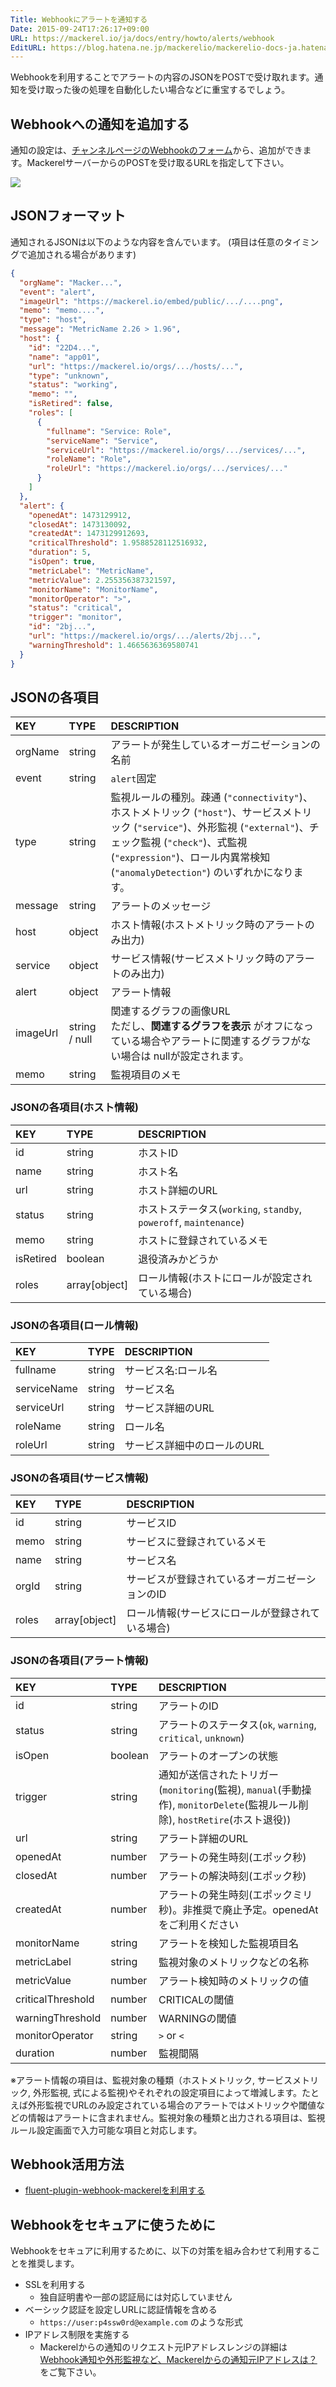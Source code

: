 ```yaml
---
Title: Webhookにアラートを通知する
Date: 2015-09-24T17:26:17+09:00
URL: https://mackerel.io/ja/docs/entry/howto/alerts/webhook
EditURL: https://blog.hatena.ne.jp/mackerelio/mackerelio-docs-ja.hatenablog.mackerel.io/atom/entry/6653458415122476525
---
```


Webhookを利用することでアラートの内容のJSONをPOSTで受け取れます。通知を受け取った後の処理を自動化したい場合などに重宝するでしょう。

## Webhookへの通知を追加する

通知の設定は、[チャンネルページのWebhookのフォーム](https://mackerel.io/my/channels/-/create#webhook)から、追加ができます。MackerelサーバーからのPOSTを受け取るURLを指定して下さい。

![](https://cdn-ak.f.st-hatena.com/images/fotolife/m/mackerelio/20150924/20150924174417.png)

## JSONフォーマット

通知されるJSONは以下のような内容を含んでいます。
(項目は任意のタイミングで追加される場合があります)

```json
{
  "orgName": "Macker...",
  "event": "alert",
  "imageUrl": "https://mackerel.io/embed/public/.../....png",
  "memo": "memo....",
  "type": "host",
  "message": "MetricName 2.26 > 1.96",
  "host": {
    "id": "22D4...",
    "name": "app01",
    "url": "https://mackerel.io/orgs/.../hosts/...",
    "type": "unknown",
    "status": "working",
    "memo": "",
    "isRetired": false,
    "roles": [
      {
        "fullname": "Service: Role",
        "serviceName": "Service",
        "serviceUrl": "https://mackerel.io/orgs/.../services/...",
        "roleName": "Role",
        "roleUrl": "https://mackerel.io/orgs/.../services/..."
      }
    ]
  },
  "alert": {
    "openedAt": 1473129912,
    "closedAt": 1473130092,
    "createdAt": 1473129912693, 
    "criticalThreshold": 1.9588528112516932, 
    "duration": 5, 
    "isOpen": true, 
    "metricLabel": "MetricName", 
    "metricValue": 2.255356387321597, 
    "monitorName": "MonitorName", 
    "monitorOperator": ">", 
    "status": "critical", 
    "trigger": "monitor", 
    "id": "2bj...",
    "url": "https://mackerel.io/orgs/.../alerts/2bj...",
    "warningThreshold": 1.4665636369580741
  }
}
```

## JSONの各項目

|KEY|TYPE|DESCRIPTION|
|:--|:--|:-|
|orgName|string|アラートが発生しているオーガニゼーションの名前|
|event|string|`alert`固定|
|type|string|監視ルールの種別。疎通 (`"connectivity"`)、ホストメトリック (`"host"`)、サービスメトリック (`"service"`)、外形監視 (`"external"`)、チェック監視 (`"check"`)、式監視 (`"expression"`)、ロール内異常検知 (`"anomalyDetection"`) のいずれかになります。|
|message|string|アラートのメッセージ|
|host|object|ホスト情報(ホストメトリック時のアラートのみ出力)|
|service|object|サービス情報(サービスメトリック時のアラートのみ出力)
|alert|object|アラート情報|
|imageUrl|string / null|関連するグラフの画像URL<br />ただし、**関連するグラフを表示** がオフになっている場合やアラートに関連するグラフがない場合は nullが設定されます。|
|memo|string|監視項目のメモ|

### JSONの各項目(ホスト情報)

|KEY|TYPE|DESCRIPTION|
|:--|:--|:-|
|id|string|ホストID|
|name|string|ホスト名|
|url|string|ホスト詳細のURL|
|status|string|ホストステータス(`working`, `standby`, `poweroff`, `maintenance`)|
|memo|string|ホストに登録されているメモ|
|isRetired|boolean|退役済みかどうか|
|roles|array[object]|ロール情報(ホストにロールが設定されている場合)|

### JSONの各項目(ロール情報)

|KEY|TYPE|DESCRIPTION|
|:--|:--|:-|
|fullname|string|サービス名:ロール名|
|serviceName|string|サービス名
|serviceUrl|string|サービス詳細のURL|
|roleName|string|ロール名|
|roleUrl|string|サービス詳細中のロールのURL|

### JSONの各項目(サービス情報)

|KEY|TYPE|DESCRIPTION|
|:--|:--|:-|
|id|string|サービスID|
|memo|string|サービスに登録されているメモ|
|name|string|サービス名|
|orgId|string|サービスが登録されているオーガニゼーションのID|
|roles|array[object]|ロール情報(サービスにロールが登録されている場合)|

### JSONの各項目(アラート情報)

|KEY|TYPE|DESCRIPTION|
|:--|:--|:-|
|id|string|アラートのID|
|status|string|アラートのステータス(`ok`, `warning`, `critical`, `unknown`)|
|isOpen|boolean|アラートのオープンの状態|
|trigger|string|通知が送信されたトリガー(`monitoring`(監視), `manual`(手動操作), `monitorDelete`(監視ルール削除), `hostRetire`(ホスト退役))|
|url|string|アラート詳細のURL|
|openedAt|number|アラートの発生時刻(エポック秒)|
|closedAt|number|アラートの解決時刻(エポック秒)|
|createdAt|number|アラートの発生時刻(エポックミリ秒)。非推奨で廃止予定。openedAtをご利用ください|
|monitorName|string|アラートを検知した監視項目名|
|metricLabel|string|監視対象のメトリックなどの名称|
|metricValue|number|アラート検知時のメトリックの値|
|criticalThreshold|number|CRITICALの閾値|
|warningThreshold|number|WARNINGの閾値|
|monitorOperator|string|`>` or `<`|
|duration|number|監視間隔|

※アラート情報の項目は、監視対象の種類（ホストメトリック, サービスメトリック, 外形監視, 式による監視)やそれぞれの設定項目によって増減します。たとえば外形監視でURLのみ設定されている場合のアラートではメトリックや閾値などの情報はアラートに含まれません。監視対象の種類と出力される項目は、監視ルール設定画面で入力可能な項目と対応します。

## Webhook活用方法

- [fluent-plugin-webhook-mackerelを利用する](https://mackerel.io/ja/docs/entry/advanced/fluent-plugin-webhook-mackerel)

## Webhookをセキュアに使うために

Webhookをセキュアに利用するために、以下の対策を組み合わせて利用することを推奨します。

- SSLを利用する
  - 独自証明書や一部の認証局には対応していません
- ベーシック認証を設定しURLに認証情報を含める
  - `https://user:p4ssw0rd@example.com` のような形式
- IPアドレス制限を実施する
  - Mackerelからの通知のリクエスト元IPアドレスレンジの詳細は[Webhook通知や外形監視など、Mackerelからの通知元IPアドレスは？](https://support.mackerel.io/hc/ja/articles/360039701332-Webhook%E9%80%9A%E7%9F%A5%E3%82%84%E5%A4%96%E5%BD%A2%E7%9B%A3%E8%A6%96%E3%81%AA%E3%81%A9-Mackerel%E3%81%8B%E3%82%89%E3%81%AE%E9%80%9A%E7%9F%A5%E5%85%83IP%E3%82%A2%E3%83%89%E3%83%AC%E3%82%B9%E3%81%AF-)をご覧下さい。

